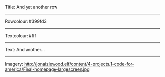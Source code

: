 Title: And yet another row

----

Rowcolour: #399fd3

----

Textcolour: #fff

----

Text: And another...

----

Imagery: http://jonaizlewood.elf/content/4-projects/1-code-for-america/Final-homepage-largescreen.jpg